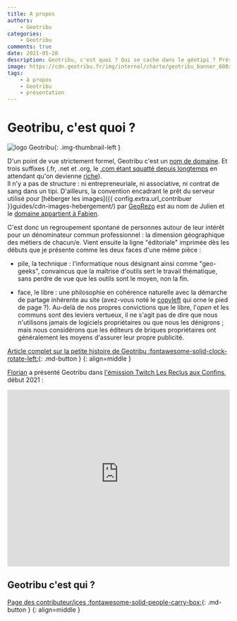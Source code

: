 ```yaml
---
title: A propos
authors:
    - Geotribu
categories:
    - Geotribu
comments: true
date: 2021-05-20
description: Geotribu, c'est quoi ? Qui se cache dans le géotipi ? Présentation et trombinoscope.
image: https://cdn.geotribu.fr/img/internal/charte/geotribu_banner_600x300.png
tags:
    - à propos
    - Geotribu
    - présentation
---
```


# Geotribu, c'est quoi ?

![logo Geotribu](https://cdn.geotribu.fr/img/internal/charte/geotribu_logo_75x75.webp "logo Geotribu"){: .img-thumbnail-left }

D'un point de vue strictement formel, Geotribu c'est un [nom de domaine](https://fr.wikipedia.org/wiki/Nom_de_domaine). Et trois suffixes (.fr, .net et .org, le [.com étant squatté depuis longtemps](https://www.whois.com/whois/geotribu.com) en attendant qu'on devienne [riche](https://www.hugedomains.com/domain_profile.cfm?d=Geotribu&e=com)).  
Il n'y a pas de structure : ni entrepreneuriale, ni associative, ni contrat de sang dans un tipi. D'ailleurs, la convention encadrant le prêt du serveur utilisé pour [héberger les images]({{ config.extra.url_contribuer }}guides/cdn-images-hebergement/) par [GeoRezo] est au nom de Julien et le [domaine appartient à Fabien](https://www.whois.com/whois/geotribu.net).

C'est donc un regroupement spontané de personnes autour de leur intérêt pour un dénominateur commun professionnel : la dimension géographique des métiers de chacun/e. Vient ensuite la ligne "éditoriale" imprimée dès les débuts que je présente comme les deux faces d'une même pièce :

- pile, la technique : l'informatique nous désignant ainsi comme "geo-geeks", convaincus que la maîtrise d'outils sert le travail thématique, sans perdre de vue que les outils sont le moyen, non la fin.

- face, le libre : une philosophie en cohérence naturelle avec la démarche de partage inhérente au site (avez-vous noté le [copyleft](https://fr.wikipedia.org/wiki/Copyleft) qui orne le pied de page ?). Au-delà de nos propres convictions que le libre, l'_open_ et les communs sont des leviers vertueux, il ne s'agit pas de dire que nous n'utilisons jamais de logiciels propriétaires ou que nous les dénigrons ; mais nous considérons que les éditeurs de briques propriétaires ont généralement les moyens d'assurer leur propre publicité.

[Article complet sur la petite histoire de Geotribu :fontawesome-solid-clock-rotate-left:](../articles/2020/2020-08-31_geotribu_histoire.md){: .md-button }
{: align=middle }

[Florian](fbor.md) a présenté Geotribu dans [l'émission Twitch Les Reclus aux Confins](https://www.twitch.tv/confins), début 2021 :

<iframe width="100%" height="400" src="https://www.youtube-nocookie.com/embed/fB1dVOVbkME" title="YouTube video player" frameborder="0" allow="accelerometer; autoplay; clipboard-write; encrypted-media; gyroscope; picture-in-picture" allowfullscreen></iframe>

## Geotribu c'est qui ?

[Page des contributeur/ices :fontawesome-solid-people-carry-box:](contributors.md){: .md-button }
{: align=middle }

<!-- Hyperlinks reference -->
[GeoRezo]: https://georezo.net/
